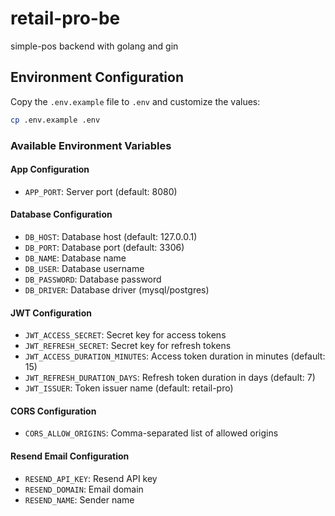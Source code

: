 # retail-pro-be
simple-pos backend with golang and gin

## Environment Configuration

Copy the `.env.example` file to `.env` and customize the values:

```bash
cp .env.example .env
```

### Available Environment Variables

#### App Configuration
- `APP_PORT`: Server port (default: 8080)

#### Database Configuration
- `DB_HOST`: Database host (default: 127.0.0.1)
- `DB_PORT`: Database port (default: 3306)
- `DB_NAME`: Database name
- `DB_USER`: Database username
- `DB_PASSWORD`: Database password
- `DB_DRIVER`: Database driver (mysql/postgres)

#### JWT Configuration
- `JWT_ACCESS_SECRET`: Secret key for access tokens
- `JWT_REFRESH_SECRET`: Secret key for refresh tokens
- `JWT_ACCESS_DURATION_MINUTES`: Access token duration in minutes (default: 15)
- `JWT_REFRESH_DURATION_DAYS`: Refresh token duration in days (default: 7)
- `JWT_ISSUER`: Token issuer name (default: retail-pro)

#### CORS Configuration
- `CORS_ALLOW_ORIGINS`: Comma-separated list of allowed origins

#### Resend Email Configuration
- `RESEND_API_KEY`: Resend API key
- `RESEND_DOMAIN`: Email domain
- `RESEND_NAME`: Sender name
